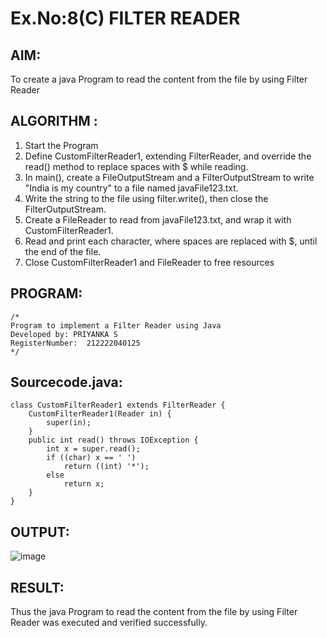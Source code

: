 # Ex.No:8(C) FILTER READER

## AIM:

To create a java Program to read the content from the file by using Filter Reader

## ALGORITHM :

1.  Start the Program
2.  Define CustomFilterReader1, extending FilterReader, and override the read() method to replace spaces with $ while reading.
3.  In main(), create a FileOutputStream and a FilterOutputStream to write "India is my country" to a file named javaFile123.txt.
4.  Write the string to the file using filter.write(), then close the FilterOutputStream.
5.  Create a FileReader to read from javaFile123.txt, and wrap it with CustomFilterReader1.
6.  Read and print each character, where spaces are replaced with $, until the end of the file.
7.  Close CustomFilterReader1 and FileReader to free resources

## PROGRAM:

```
/*
Program to implement a Filter Reader using Java
Developed by: PRIYANKA S
RegisterNumber:  212222040125
*/
```

## Sourcecode.java:

```
class CustomFilterReader1 extends FilterReader {
    CustomFilterReader1(Reader in) {
        super(in);
    }
    public int read() throws IOException {
        int x = super.read();
        if ((char) x == ' ')
            return ((int) '*');
        else
            return x;
    }
}
```

## OUTPUT:

![image](https://github.com/user-attachments/assets/2a33229b-e699-43a1-94d0-ba5f92b95c21)

## RESULT:

Thus the java Program to read the content from the file by using Filter Reader was executed and verified successfully.
